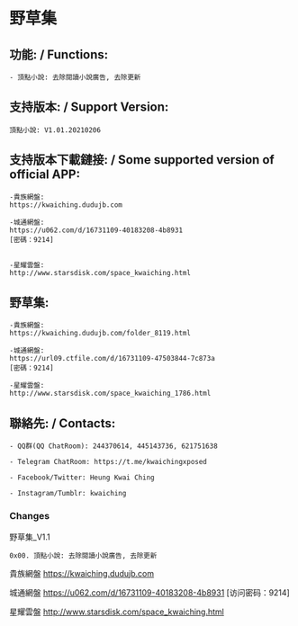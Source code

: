 # 野草集

## 功能: / Functions:

	- 頂點小說: 去除閱讀小說廣告, 去除更新


## 支持版本: / Support Version:

	頂點小說: V1.01.20210206


## 支持版本下載鏈接: / Some supported version of official APP:

	-貴族網盤:
	https://kwaiching.dudujb.com

	-城通網盤:
	https://u062.com/d/16731109-40183208-4b8931
	[密碼：9214]


	-星耀雲盤:
	http://www.starsdisk.com/space_kwaiching.html

## 野草集:

	-貴族網盤:
	https://kwaiching.dudujb.com/folder_8119.html

	-城通網盤:
	https://url09.ctfile.com/d/16731109-47503844-7c873a
	[密碼：9214]

	-星耀雲盤:
	http://www.starsdisk.com/space_kwaiching_1786.html

## 聯絡先: / Contacts:

	- QQ群(QQ ChatRoom): 244370614, 445143736, 621751638

	- Telegram ChatRoom: https://t.me/kwaichingxposed

	- Facebook/Twitter: Heung Kwai Ching

	- Instagram/Tumblr: kwaiching


### Changes

野草集_V1.1

	0x00. 頂點小說: 去除閱讀小說廣告, 去除更新

貴族網盤
        https://kwaiching.dudujb.com

城通網盤
        https://u062.com/d/16731109-40183208-4b8931
        [访问密码：9214]

星耀雲盤
        http://www.starsdisk.com/space_kwaiching.html